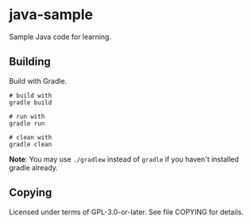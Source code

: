 # java-sample
Sample Java code for learning.

## Building
Build with Gradle.

    # build with
    gradle build

    # run with
    gradle run

    # clean with
    gradle clean

**Note**: You may use `./gradlew` instead of `gradle` if you haven't installed
gradle already.

## Copying
Licensed under terms of GPL-3.0-or-later. See file COPYING for details.
